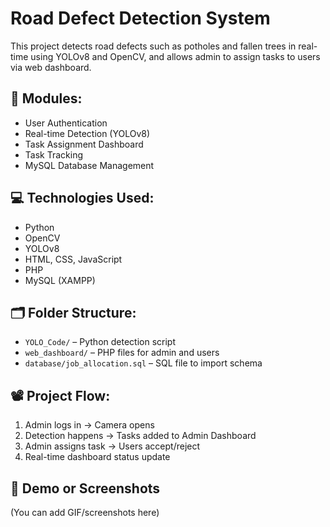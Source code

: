 # Road Defect Detection System

This project detects road defects such as potholes and fallen trees in real-time using YOLOv8 and OpenCV, and allows admin to assign tasks to users via web dashboard.

## 🔧 Modules:
- User Authentication
- Real-time Detection (YOLOv8)
- Task Assignment Dashboard
- Task Tracking
- MySQL Database Management

## 💻 Technologies Used:
- Python
- OpenCV
- YOLOv8
- HTML, CSS, JavaScript
- PHP
- MySQL (XAMPP)

## 🗂️ Folder Structure:
- `YOLO_Code/` – Python detection script
- `web_dashboard/` – PHP files for admin and users
- `database/job_allocation.sql` – SQL file to import schema

## 📽️ Project Flow:
1. Admin logs in → Camera opens
2. Detection happens → Tasks added to Admin Dashboard
3. Admin assigns task → Users accept/reject
4. Real-time dashboard status update

## 🔗 Demo or Screenshots
(You can add GIF/screenshots here)

